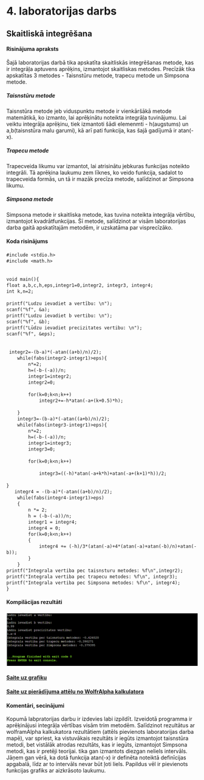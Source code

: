 # 4. laboratorijas darbs
## Skaitliskā integrēšana

#### Risinājuma apraksts
Šajā laboratorijas darbā tika apskatīta skaitliskās integrēšanas metode, kas ir integrāļa aptuvens aprēķins, izmantojot skaitliskas metodes. Precīzāk tika apskatītas 3 metodes - Taisnstūru metode, trapecu metode un Simpsona metode. 
##### Taisnstūru metode
Taisnstūra metode jeb viduspunktu metode ir vienkāršākā metode matemātikā, ko izmanto, lai aprēķinātu noteikta integrāļa tuvinājumu. Lai veiktu integrāļa aprēķinu, tiek izmantoti šādi elemenmti - h(augstums) un a,b(taisnstūra malu garumi), kā arī pati funkcija, kas šajā gadījumā ir atan(-x).
##### Trapecu metode
Trapecveida likumu var izmantot, lai atrisinātu jebkuras funkcijas noteikto integrāli. Tā aprēķina laukumu zem līknes, ko veido funkcija, sadalot to trapecveida formās, un tā ir mazāk precīza metode, salīdzinot ar Simpsona likumu.
##### Simpsona metode
Simpsona metode ir skaitliska metode, kas tuvina noteikta integrāļa vērtību, izmantojot kvadrātfunkcijas. Šī metode, salīdzinot ar visām laboratorijas darba gaitā apskatītajām metodēm, ir uzskatāma par visprecīzāko.

#### Koda risinājums
```
#include <stdio.h>
#include <math.h>


void main(){
float a,b,c,h,eps,integr1=0,integr2, integr3, integr4;
int k,n=2;

printf("Ludzu ievadiet a vertību: \n");
scanf("%f", &a);
printf("Ludzu ievadiet b vertibu: \n");
scanf("%f", &b);
printf("Lūdzu ievadiet precizitates vertibu: \n");
scanf("%f", &eps);


 integr2=-(b-a)*(-atan((a+b)/n)/2);
	while(fabs(integr2-integr1)>eps){
		n*=2;
		h=(-b-(-a))/n;
		integr1=integr2;
		integr2=0;
	
		for(k=0;k<n;k++)
			integr2+=-h*atan(-a+(k+0.5)*h);
			
	}
	integr3=-(b-a)*(-atan((a+b)/n)/2);
	while(fabs(integr3-integr1)>eps){
		n*=2;
		h=(-b-(-a))/n;
		integr1=integr3;
		integr3=0;
	
		for(k=0;k<n;k++)
	
		    integr3=((-h)*atan(-a+k*h)+atan(-a+(k+1)*h))/2;
	
}
   integr4 = -(b-a)*(-atan((a+b)/n)/2);
    while(fabs(integr4-integr1)>eps)
    {
        n *= 2;
        h = (-b-(-a))/n;
        integr1 = integr4;
        integr4 = 0;
        for(k=0;k<n;k++)
        {
            integr4 += (-h)/3*(atan(-a)+4*(atan(-a)+atan(-b)/n)+atan(-b));
        }
    }
printf("Integrala vertiba pec taisnsturu metodes: %f\n",integr2);
printf("Integrala vertiba pec trapecu metodes: %f\n", integr3);
printf("Integrala vertiba pec Simpsona metodes: %f\n", integr4);
}
```

#### Kompilācijas rezultāti
![This is an image](https://github.com/Tefsrp2/RTR-105/blob/main/ld4_integral/ld_4_result.png)

#### [Saite uz grafiku](https://github.com/Tefsrp2/RTR-105/blob/main/ld4_integral/LD_4_grafiks.svg)
#### [Saite uz pierādījuma attēlu no WolfrAlpha kalkulatora](https://github.com/Tefsrp2/RTR-105/blob/main/ld4_integral/ld_4_pieradijums.png)

#### Komentāri, secinājumi
Kopumā labpratorijas darbu ir izdevies labi izpildīt. Izveidotā programma ir aprēķinājusi integrāļa vērtības visām trim metodēm. Salīdzinot rezultātus ar wolframAlpha kalkukatora rezultātiem (attēls pievienots laboratorijas darba mapē), var spriest, ka vistuvākais rezultāts ir iegūts izmantojot taisnstūra metodi, bet vistālāk atrodas rezultāts, kas ir iegūts, izmantojot Simpsona metodi, kas ir pretēji teorijai. tika gan izmantots diezgan neliels intervāls. Jāņem gan vērā, ka dotā funkcija atan(-x) ir definēta noteiktā definīcijas apgabalā, līdz ar to intervāls nevar būt ļoti liels. Papildus vēl ir pievienots funkcijas grafiks ar aizkrāsoto laukumu.
